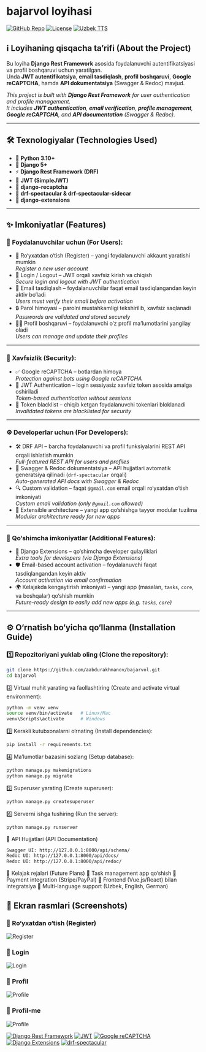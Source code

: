 # bajarvol loyihasi 

[![GitHub Repo](https://img.shields.io/badge/GitHub-aabdurakhmanov-blue?style=flat&logo=github)](https://github.com/aabdurakhmanov)
[![License](https://img.shields.io/badge/License-MIT-green.svg?style=flat)](#license)
[![Uzbek TTS](https://img.shields.io/badge/Language-Uzbek-blueviolet?style=flat)](#features)


## ℹ️ Loyihaning qisqacha ta’rifi (About the Project)
Bu loyiha **Django Rest Framework** asosida foydalanuvchi autentifikatsiyasi va profil boshqaruvi uchun yaratilgan.  
Unda **JWT autentifikatsiya**, **email tasdiqlash**, **profil boshqaruvi**, **Google reCAPTCHA**, hamda **API dokumentatsiya** (Swagger & Redoc) mavjud.  

_This project is built with **Django Rest Framework** for user authentication and profile management.  
It includes **JWT authentication**, **email verification**, **profile management**, **Google reCAPTCHA**, and **API documentation** (Swagger & Redoc)._  

---

## 🛠 Texnologiyalar (Technologies Used)
- 🐍 **Python 3.10+**  
- 🎯 **Django 5+**  
- ⚡ **Django Rest Framework (DRF)**  
- 🔐 **JWT (SimpleJWT)**  
- 🔑 **django-recaptcha**  
- 📖 **drf-spectacular & drf-spectacular-sidecar**  
- 🧾 **django-extensions**  

---

## ✨ Imkoniyatlar (Features)

### 👤 Foydalanuvchilar uchun (For Users):
- 📝 Ro‘yxatdan o‘tish (Register) – yangi foydalanuvchi akkaunt yaratishi mumkin  
  _Register a new user account_
- 🔑 Login / Logout – JWT orqali xavfsiz kirish va chiqish  
  _Secure login and logout with JWT authentication_
- 📧 Email tasdiqlash – foydalanuvchilar faqat email tasdiqlangandan keyin aktiv bo‘ladi  
  _Users must verify their email before activation_
- 🔒 Parol himoyasi – parolni mustahkamligi tekshirilib, xavfsiz saqlanadi  
  _Passwords are validated and stored securely_
- 👨‍💻 Profil boshqaruvi – foydalanuvchi o‘z profil ma’lumotlarini yangilay oladi  
  _Users can manage and update their profiles_

---

### 🔐 Xavfsizlik (Security):
- ✅ Google reCAPTCHA – botlardan himoya  
  _Protection against bots using Google reCAPTCHA_
- 🔑 JWT Authentication – login sessiyasiz xavfsiz token asosida amalga oshiriladi  
  _Token-based authentication without sessions_
- 🚫 Token blacklist – chiqib ketgan foydalanuvchi tokenlari bloklanadi  
  _Invalidated tokens are blacklisted for security_

---

### ⚙️ Developerlar uchun (For Developers):
- 🛠 DRF API – barcha foydalanuvchi va profil funksiyalarini REST API orqali ishlatish mumkin  
  _Full-featured REST API for users and profiles_
- 📖 Swagger & Redoc dokumentatsiya – API hujjatlari avtomatik generatsiya qilinadi (`drf-spectacular` orqali)  
  _Auto-generated API docs with Swagger & Redoc_
- 🔍 Custom validation – faqat `@gmail.com` email orqali ro‘yxatdan o‘tish imkoniyati  
  _Custom email validation (only `@gmail.com` allowed)_
- 🧩 Extensible architecture – yangi app qo‘shishga tayyor modular tuzilma  
  _Modular architecture ready for new apps_

---

### 🎯 Qo‘shimcha imkoniyatlar (Additional Features):
- 🧾 Django Extensions – qo‘shimcha developer qulayliklari  
  _Extra tools for developers (via Django Extensions)_
- 🛡 Email-based account activation – foydalanuvchi faqat tasdiqlangandan keyin aktiv  
  _Account activation via email confirmation_
- 🌍 Kelajakda kengaytirish imkoniyati – yangi app (masalan, `tasks`, `core`, va boshqalar) qo‘shish mumkin  
  _Future-ready design to easily add new apps (e.g. `tasks`, `core`)_

---

## ⚙️ O‘rnatish bo‘yicha qo‘llanma (Installation Guide)

### 1️⃣ Repozitoriyani yuklab oling (Clone the repository):
```bash
git clone https://github.com/aabdurakhmanov/bajarvol.git
cd bajarvol
```

2️⃣ Virtual muhit yarating va faollashtiring (Create and activate virtual environment):
```bash
python -m venv venv
source venv/bin/activate   # Linux/Mac
venv\Scripts\activate      # Windows
```

3️⃣ Kerakli kutubxonalarni o‘rnating (Install dependencies):
```bash
pip install -r requirements.txt
```

4️⃣ Ma’lumotlar bazasini sozlang (Setup database):
```bash
python manage.py makemigrations
python manage.py migrate
```

5️⃣ Superuser yarating (Create superuser):
```bash
python manage.py createsuperuser
```

6️⃣ Serverni ishga tushiring (Run the server):
```bash
python manage.py runserver
```

📖 API Hujjatlari (API Documentation)
```bash
Swagger UI: http://127.0.0.1:8000/api/schema/
Redoc UI: http://127.0.0.1:8000/api/docs/
Redoc UI: http://127.0.0.1:8000/api/redoc/
```

🔮 Kelajak rejalari (Future Plans)
📌 Task management app qo‘shish
📌 Payment integration (Stripe/PayPal)
📌 Frontend (Vue.js/React) bilan integratsiya
📌 Multi-language support (Uzbek, English, German)


## 📸 Ekran rasmlari (Screenshots)

### 📝 Ro‘yxatdan o‘tish (Register)
![Register](screenshots/register.png)

### 🔑 Login
![Login](screenshots/login.png)

### 👤 Profil
![Profile](screenshots/profile.png)

### 👤 Profil-me
![Profile](screenshots/profile-me.png)


[![Django Rest Framework](https://img.shields.io/badge/DRF-Django%20Rest%20Framework-red?style=flat&logo=django)](https://www.django-rest-framework.org/)
[![JWT](https://img.shields.io/badge/Auth-JWT-green?style=flat&logo=jsonwebtokens)](https://jwt.io/)
[![Google reCAPTCHA](https://img.shields.io/badge/Security-reCAPTCHA-blue?style=flat&logo=google)](https://www.google.com/recaptcha/about/)
[![Django Extensions](https://img.shields.io/badge/Tools-Django%20Extensions-orange?style=flat&logo=python)](https://django-extensions.readthedocs.io/)
[![drf-spectacular](https://img.shields.io/badge/API-DRF%20Spectacular-purple?style=flat&logo=swagger)](https://drf-spectacular.readthedocs.io/)







